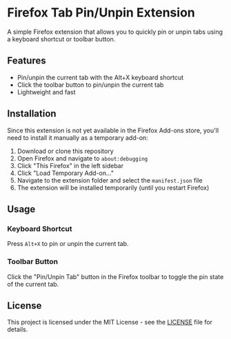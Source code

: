 # Firefox Tab Pin/Unpin Extension

A simple Firefox extension that allows you to quickly pin or unpin tabs using a keyboard shortcut or toolbar button.

## Features

- Pin/unpin the current tab with the Alt+X keyboard shortcut
- Click the toolbar button to pin/unpin the current tab
- Lightweight and fast

## Installation

Since this extension is not yet available in the Firefox Add-ons store, you'll need to install it manually as a temporary add-on:

1. Download or clone this repository
2. Open Firefox and navigate to `about:debugging`
3. Click "This Firefox" in the left sidebar
4. Click "Load Temporary Add-on..."
5. Navigate to the extension folder and select the `manifest.json` file
6. The extension will be installed temporarily (until you restart Firefox)

## Usage

### Keyboard Shortcut

Press `Alt+X` to pin or unpin the current tab.

### Toolbar Button

Click the "Pin/Unpin Tab" button in the Firefox toolbar to toggle the pin state of the current tab.

## License

This project is licensed under the MIT License - see the [LICENSE](LICENSE) file for details.
